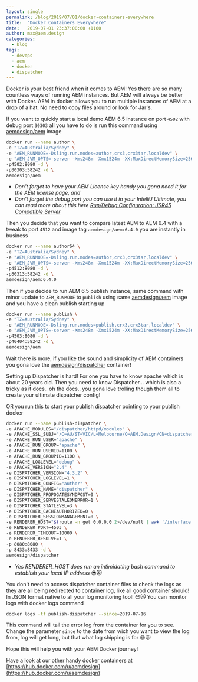 ```yaml
---
layout: single
permalink: /blog/2019/07/01/docker-containers-everywhere
title:  "Docker Containers Everywhere"
date:   2019-07-01 23:37:00:00 +1100
author: max@aem.design
categories:
  - blog
tags:
  - devops
  - aem
  - docker
  - dispatcher
---
```


Docker is your best friend when it comes to AEM! Yes there are so many countless ways of running AEM instances.
But AEM will always be better with Docker. 
AEM in docker allows you to run multiple instances of AEM at a drop of a hat. 
No need to copy files around or look for Jar's.

If you want to quickly start a local demo AEM 6.5 instance on port ``4502`` with debug port ``30303`` all you have to do is run this command using [aemdesign/aem](https://hub.docker.com/r/aemdesign/aem) image

```bash
docker run --name author \
-e "TZ=Australia/Sydney" \
-e "AEM_RUNMODE=-Dsling.run.modes=author,crx3,crx3tar,localdev" \
-e "AEM_JVM_OPTS=-server -Xms248m -Xmx1524m -XX:MaxDirectMemorySize=256M -XX:+CMSClassUnloadingEnabled -Djava.awt.headless=true -Dorg.apache.felix.http.host=0.0.0.0 -Xdebug -Xrunjdwp:transport=dt_socket,server=y,address=58242,suspend=n" \
-p4502:8080 -d \
-p30303:58242 -d \
aemdesign/aem
``` 
- *Don't forget to have your AEM License key handy you gona need it for the AEM license page, and*
- *Don't forget the debug port you can use it in your IntelliJ Ultimate, you can read more about this here [Run/Debug Configuration: JSR45 Compatible Server](https://www.jetbrains.com/help/idea/run-debug-configuration-jsr45-compatible-server.html)*

Then you decide that you want to compare latest AEM to AEM 6.4 with a tweak to port ``4512`` and image tag ``aemdesign/aem:6.4.0`` you are instantly in business

```bash
docker run --name author64 \
-e "TZ=Australia/Sydney" \
-e "AEM_RUNMODE=-Dsling.run.modes=author,crx3,crx3tar,localdev" \
-e "AEM_JVM_OPTS=-server -Xms248m -Xmx1524m -XX:MaxDirectMemorySize=256M -XX:+CMSClassUnloadingEnabled -Djava.awt.headless=true -Dorg.apache.felix.http.host=0.0.0.0 -Xdebug -Xrunjdwp:transport=dt_socket,server=y,address=58242,suspend=n" \
-p4512:8080 -d \
-p30313:58242 -d \
aemdesign/aem:6.4.0
```  

Then if you decide to run AEM 6.5 publish instance, same command with minor update to ``AEM_RUNMODE`` to ``publish`` using same [aemdesign/aem](https://hub.docker.com/r/aemdesign/aem) image and you have a clean publish starting up

```bash
docker run --name publish \
-e "TZ=Australia/Sydney" \
-e "AEM_RUNMODE=-Dsling.run.modes=publish,crx3,crx3tar,localdev" \
-e "AEM_JVM_OPTS=-server -Xms248m -Xmx1524m -XX:MaxDirectMemorySize=256M -XX:+CMSClassUnloadingEnabled -Djava.awt.headless=true -Dorg.apache.felix.http.host=0.0.0.0 -Xdebug -Xrunjdwp:transport=dt_socket,server=y,address=58242,suspend=n" \
-p4503:8080 -d \
-p40404:58242 -d \
aemdesign/aem
```  

Wait there is more, if you like the sound and simplicity of AEM containers you gona love the [aemdesign/dispatcher](https://hub.docker.com/r/aemdesign/dispatcher) container!

Setting up Dispatcher is hard! 
For one you have to know apache which is about 20 years old. 
Then you need to know Dispatcher... which is also a tricky as it docs.. oh the docs.. you gona love trolling though them all to create your ultimate dispatcher config!

OR you run this to start your publish dispatcher pointing to your publish docker

```bash
docker run --name publish-dispatcher \
-e APACHE_MODULES="/dispatcher/httpd/modules" \
-e APACHE_SSL_SUBJ="/C=AU/ST=VIC/L=Melbourne/O=AEM.Design/CN=dispatcher" \
-e APACHE_RUN_USER="apache" \
-e APACHE_RUN_GROUP="apache" \
-e APACHE_RUN_USERID=1100 \
-e APACHE_RUN_GROUPID=1100 \
-e APACHE_LOGLEVEL="debug" \
-e APACHE_VERSION="2.4" \
-e DISPATCHER_VERSION="4.3.2" \
-e DISPATCHER_LOGLEVEL=1 \
-e DISPATCHER_CONFIG="author" \
-e DISPATCHER_NAME="dispatcher" \
-e DISPATCHER_PROPOGATESYNDPOST=0 \
-e DISPATCHER_SERVESTALEONERROR=1 \
-e DISPATCHER_STATLEVEL=3 \
-e DISPATCHER_CACHEAUTHORIZED=0 \
-e DISPATCHER_SESSIONMANAGEMENT=0 \
-e RENDERER_HOST="$(route -n get 0.0.0.0 2>/dev/null | awk '/interface: / {print $2}' | xargs ifconfig  | grep 'inet ' | grep -v '127.0.0.1' | awk '{print $2}' | head -1)" \
-e RENDERER_PORT=4503 \
-e RENDERER_TIMEOUT=10000 \
-e RENDERER_RESOLVE=1 \
-p 8080:8080 \
-p 8433:8433 -d \
aemdesign/dispatcher
```  

- *Yes RENDERER_HOST does run an intimidating bash command to establish your local IP address* 😎😻

You don't need to access dispatcher container files to check the logs as they are all being redirected to container log, like all good container should! 
In JSON format native to all your log monitoring tool! 😎😻
You can monitor logs with docker logs command

```bash
docker logs -tf publish-dispatcher --since=2019-07-16
```

This command will tail the error log from the container for you to see. 
Change the parameter ``since`` to the date from wich you want to view the log from, log will get long, but that what log shipping is for 😎😻 

Hope this will help you with your AEM Docker journey!

Have a look at our other handy docker containers at [https://hub.docker.com/u/aemdesign](https://hub.docker.com/u/aemdesign) 